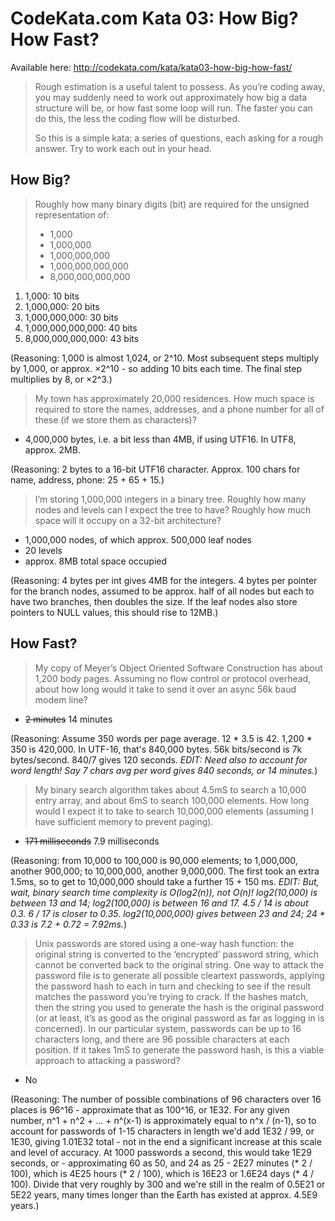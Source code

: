 # CodeKata.com Kata 03: How Big? How Fast?

Available here: http://codekata.com/kata/kata03-how-big-how-fast/

> Rough estimation is a useful talent to possess. As you’re coding away, you may suddenly need to work out approximately how big a data structure will be, or how fast some loop will run. The faster you can do this, the less the coding flow will be disturbed.
> 
> So this is a simple kata: a series of questions, each asking for a rough answer. Try to work each out in your head.

## How Big?

> Roughly how many binary digits (bit) are required for the unsigned representation of:
>
> - 1,000
> - 1,000,000
> - 1,000,000,000
> - 1,000,000,000,000
> - 8,000,000,000,000

1. 1,000: 10 bits
2. 1,000,000: 20 bits
3. 1,000,000,000: 30 bits
4. 1,000,000,000,000: 40 bits
5. 8,000,000,000,000: 43 bits

(Reasoning: 1,000 is almost 1,024, or 2^10. Most subsequent steps multiply by 1,000, or approx. ×2^10 - so adding 10 bits each time. The final step multiplies by 8, or ×2^3.)

> My town has approximately 20,000 residences. How much space is required to store the names, addresses, and a phone number for all of these (if we store them as characters)?

- 4,000,000 bytes, i.e. a bit less than 4MB, if using UTF16. In UTF8, approx. 2MB.

(Reasoning: 2 bytes to a 16-bit UTF16 character. Approx. 100 chars for name, address, phone: 25 + 65 + 15.)

> I’m storing 1,000,000 integers in a binary tree. Roughly how many nodes and levels can I expect the tree to have? Roughly how much space will it occupy on a 32-bit architecture?

- 1,000,000 nodes, of which approx. 500,000 leaf nodes
- 20 levels
- approx. 8MB total space occupied

(Reasoning: 4 bytes per int gives 4MB for the integers. 4 bytes per pointer for the branch nodes, assumed to be approx. half of all nodes but each to have two branches, then doubles the size. If the leaf nodes also store pointers to NULL values, this should rise to 12MB.)

## How Fast?

> My copy of Meyer’s Object Oriented Software Construction has about 1,200 body pages. Assuming no flow control or protocol overhead, about how long would it take to send it over an async 56k baud modem line?

- ~~2 minutes~~ 14 minutes

(Reasoning: Assume 350 words per page average. 12 * 3.5 is 42. 1,200 * 350 is 420,000. In UTF-16, that's 840,000 bytes. 56k bits/second is 7k bytes/second. 840/7 gives 120 seconds. _EDIT: Need also to account for word length! Say 7 chars avg per word gives 840 seconds, or 14 minutes._)

> My binary search algorithm takes about 4.5mS to search a 10,000 entry array, and about 6mS to search 100,000 elements. How long would I expect it to take to search 10,000,000 elements (assuming I have sufficient memory to prevent paging).

- ~~171 milliseconds~~ 7.9 milliseconds

(Reasoning: from 10,000 to 100,000 is 90,000 elements; to 1,000,000, another 900,000; to 10,000,000, another 9,000,000. The first took an extra 1.5ms, so to get to 10,000,000 should take a further 15 + 150 ms. _EDIT: But, wait, binary search time complexity is O(log2(n)), not O(n)! log2(10,000) is between 13 and 14; log2(100,000) is between 16 and 17. 4.5 / 14 is about 0.3. 6 / 17 is closer to 0.35. log2(10,000,000) gives between 23 and 24; 24 * 0.33 is 7.2 + 0.72 = 7.92ms._)

> Unix passwords are stored using a one-way hash function: the original string is converted to the ‘encrypted’ password string, which cannot be converted back to the original string. One way to attack the password file is to generate all possible cleartext passwords, applying the password hash to each in turn and checking to see if the result matches the password you’re trying to crack. If the hashes match, then the string you used to generate the hash is the original password (or at least, it’s as good as the original password as far as logging in is concerned). In our particular system, passwords can be up to 16 characters long, and there are 96 possible characters at each position. If it takes 1mS to generate the password hash, is this a viable approach to attacking a password?

- No

(Reasoning: The number of possible combinations of 96 characters over 16 places is 96^16 - approximate that as 100^16, or 1E32. For any given number, n^1 + n^2 + ... + n^(x-1) is approximately equal to n^x / (n-1), so to account for passwords of 1-15 characters in length we'd add 1E32 / 99, or 1E30, giving 1.01E32 total - not in the end a significant increase at this scale and level of accuracy. At 1000 passwords a second, this would take 1E29 seconds, or - approximating 60 as 50, and 24 as 25 - 2E27 minutes (* 2 / 100), which is 4E25 hours (* 2 / 100), which is 16E23 or 1.6E24 days (* 4 / 100). Divide that very roughly by 300 and we're still in the realm of 0.5E21 or 5E22 years, many times longer than the Earth has existed at approx. 4.5E9 years.)
